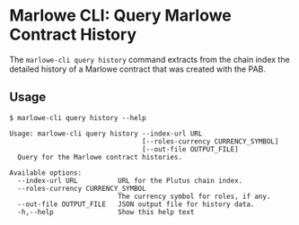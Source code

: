 # Marlowe CLI: Query Marlowe Contract History

The `marlowe-cli query history` command extracts from the chain index the detailed history of a Marlowe contract that was created with the PAB.


## Usage

    $ marlowe-cli query history --help
    
    Usage: marlowe-cli query history --index-url URL 
                                     [--roles-currency CURRENCY_SYMBOL] 
                                     [--out-file OUTPUT_FILE]
      Query for the Marlowe contract histories.
    
    Available options:
      --index-url URL          URL for the Plutus chain index.
      --roles-currency CURRENCY_SYMBOL
                               The currency symbol for roles, if any.
      --out-file OUTPUT_FILE   JSON output file for history data.
      -h,--help                Show this help text
